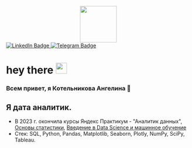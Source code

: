<div id="header" align="center">
  <img src="https://giphy.com/stickers/art-pixel-8bit-HN6GLlUsMvue652b2w" width="100"/>
</div>

<div id="badges">
  <a href="www.linkedin.com/in/angelina-kotelnikova-602275148">
    <img src="https://img.shields.io/badge/LinkedIn-blue?style=for-the-badge&logo=linkedin&logoColor=white" alt="LinkedIn Badge"/>
  </a>
  <a href="https://t.me/AngLucky">
    <img src="https://img.shields.io/badge/Telegram-blue?logo=telegram&logoColor=white&style=for-the-badge" alt="Telegram Badge"/>
  </a>
</div>

<img src="https://komarev.com/ghpvc/?username=ang-lucky&style=flat-square&color=blue" alt=""/>

<h1>
  hey there
  <img src="https://media.giphy.com/media/hvRJCLFzcasrR4ia7z/giphy.gif" width="30px"/>
</h1>



### Всем привет, я Котельникова Ангелина 👋

## Я дата аналитик. 

- В 2023 г. окончила курсы Яндекс Практикум - "Аналитик данных", [Основы статистики](https://stepik.org/cert/2052054), [Введение в Data Science и машинное обучение](https://stepik.org/cert/2132243) 
- Стек: SQL, Python, Pandas, Matplotlib, Seaborn, Plotly, NumPy, SciPy, Tableau. 



